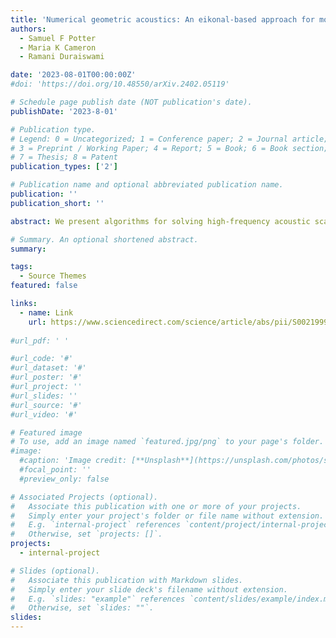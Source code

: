 ```yaml
---
title: 'Numerical geometric acoustics: An eikonal-based approach for modeling sound propagation in 3D environments'
authors:
  - Samuel F Potter
  - Maria K Cameron
  - Ramani Duraiswami

date: '2023-08-01T00:00:00Z'
#doi: 'https://doi.org/10.48550/arXiv.2402.05119'

# Schedule page publish date (NOT publication's date).
publishDate: '2023-8-01'

# Publication type.
# Legend: 0 = Uncategorized; 1 = Conference paper; 2 = Journal article;
# 3 = Preprint / Working Paper; 4 = Report; 5 = Book; 6 = Book section;
# 7 = Thesis; 8 = Patent
publication_types: ['2']

# Publication name and optional abbreviated publication name.
publication: ''
publication_short: ''

abstract: We present algorithms for solving high-frequency acoustic scattering problems in complex domains. The eikonal and transport partial differential equations from the WKB/geometric optic approximation of the Helmholtz equation are solved recursively to generate boundary conditions for a tree of eikonal/transport equation pairs, describing the phase and amplitude of a geometric optic wave propagating in a complicated domain, including reflection and diffraction. Edge diffraction is modeled using the uniform theory of diffraction. For simplicity, we limit our attention to domains with piecewise linear boundaries and a constant speed of sound. The domain is discretized into a conforming tetrahedron mesh. For the eikonal equation, we extend the jet marching method to tetrahedron meshes. Hermite interpolation enables second order accuracy for the eikonal and its gradient and first order accuracy for its Hessian, computed using cell averaging. To march the eikonal on an unstructured mesh, we introduce a new method of rejecting unphysical updates by considering Lagrange multipliers and local visibility. To handle accuracy degradation near caustics, we introduce several fast Lagrangian initialization algorithms. We store the dynamic programming plan uncovered by the marcher in order to propagate auxiliary quantities along characteristics. We introduce an approximate origin function which is computed using the dynamic programming plan, and whose 1/2-level set approximates the geometric optic shadow and reflection boundaries. We also use it to propagate geometric spreading factors and unit tangent vector fields needed to compute the amplitude and evaluate the high-frequency edge diffraction coefficient. We conduct numerical tests on a semi-infinite planar wedge to evaluate the accuracy of our method. We also show an example with a more realistic building model with challenging architectural features. Finally, we demonstrate a simple approach to extending the method to handle nonconstant speeds of sound by modifying the semi-Lagrangian updates to account for a varying speed.

# Summary. An optional shortened abstract.
summary:

tags:
  - Source Themes
featured: false

links:
  - name: Link
    url: https://www.sciencedirect.com/science/article/abs/pii/S0021999123002061
    
#url_pdf: ' '

#url_code: '#'
#url_dataset: '#'
#url_poster: '#'
#url_project: ''
#url_slides: ''
#url_source: '#'
#url_video: '#'

# Featured image
# To use, add an image named `featured.jpg/png` to your page's folder.
#image:
  #caption: 'Image credit: [**Unsplash**](https://unsplash.com/photos/s9CC2SKySJM)'
  #focal_point: ''
  #preview_only: false 

# Associated Projects (optional).
#   Associate this publication with one or more of your projects.
#   Simply enter your project's folder or file name without extension.
#   E.g. `internal-project` references `content/project/internal-project/index.md`.
#   Otherwise, set `projects: []`.
projects:
  - internal-project

# Slides (optional).
#   Associate this publication with Markdown slides.
#   Simply enter your slide deck's filename without extension.
#   E.g. `slides: "example"` references `content/slides/example/index.md`.
#   Otherwise, set `slides: ""`.
slides:
---
```


